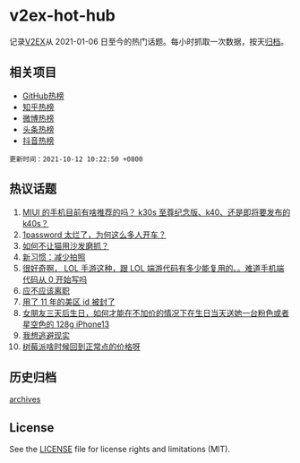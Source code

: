 # v2ex-hot-hub

 记录[V2EX](https://www.v2ex.com/)从 2021-01-06 日至今的热门话题。每小时抓取一次数据，按天[归档](archives)。
 
 ## 相关项目

- [GitHub热榜](https://github.com/snaildev/github-hot-hub)
- [知乎热榜](https://github.com/snaildev/zhihu-hot-hub)
- [微博热榜](https://github.com/snaildev/weibo-hot-hub)
- [头条热榜](https://github.com/snaildev/toutiao-hot-hub)
- [抖音热榜](https://github.com/snaildev/douyin-hot-hub)


 `更新时间：2021-10-12 10:22:50 +0800`

## 热议话题

1. [MIUI 的手机目前有啥推荐的吗？ k30s 至尊纪念版、k40、还是即将要发布的 k40s？](https://www.v2ex.com/t/806981)
1. [1password 太烂了，为何这么多人开车？](https://www.v2ex.com/t/806965)
1. [如何不让猫用沙发磨抓？](https://www.v2ex.com/t/806972)
1. [新习惯：减少拍照](https://www.v2ex.com/t/806970)
1. [很好奇啊， LOL 手游这种，跟 LOL 端游代码有多少能复用的。。难道手机端代码从 0 开始写吗](https://www.v2ex.com/t/807036)
1. [应不应该离职](https://www.v2ex.com/t/807016)
1. [用了 11 年的美区 id 被封了](https://www.v2ex.com/t/807152)
1. [女朋友三天后生日，如何才能在不加价的情况下在生日当天送她一台粉色或者星空色的 128g iPhone13](https://www.v2ex.com/t/806983)
1. [我想逃避现实](https://www.v2ex.com/t/807189)
1. [树莓派啥时候回到正常点的价格呀](https://www.v2ex.com/t/807024)

## 历史归档

[archives](archives)

## License

See the [LICENSE](LICENSE) file for license rights and limitations (MIT).
